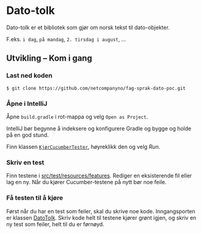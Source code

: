 Dato-tolk
=========

Dato-tolk er et bibliotek som gjør om norsk tekst til dato-objekter.

F.eks. `i dag`, `på mandag`, `2. tirsdag i august`, ...


Utvikling – Kom i gang
----------------------

### Last ned koden

    $ git clone https://github.com/netcompanyno/fag-sprak-dato-poc.git

### Åpne i IntelliJ

Åpne `build.gradle` i rot-mappa og velg `Open as Project`.

IntelliJ bør begynne å indeksere og konfigurere Gradle og bygge og holde på en 
god stund.

Finn klassen [`KjørCucumberTester`](src/test/kotlin/KjørCucumberTester.kt), 
høyreklikk den og velg _Run_.

### Skriv en test

Finn testene i [src/test/resources/features](src/test/resources/features). 
Rediger en eksisterende fil eller lag en ny. Når du kjører Cucumber-testene på 
nytt bør noe feile.

### Få testen til å kjøre

Først når du har en test som feiler, skal du skrive noe kode. Inngangsporten er 
klassen [DatoTolk](src/main/kotlin/no/netcompany/sprak/DatoTolk.kt). Skriv kode 
helt til testene kjører grønt igjen, og skriv en ny test som feiler, helt til du 
er førnøyd.
